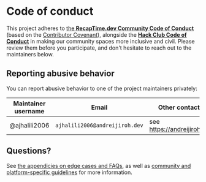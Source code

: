 # Code of conduct

This project adheres to [the **RecapTime.dev Community Code of Conduct**](https://policies.recaptime.dev/community/code-of-conduct)
(based on the [Contributor Covenant](https://www.contributor-covenant.org/version/2/1/code_of_conduct.html)), alongside the
[**Hack Club Code of Conduct**](https://hackclub.com/conduct) in making our community spaces more inclusive and civil. Please review
them before you participate, and don't hesitate to reach out to the maintainers below.

## Reporting abusive behavior

You can report abusive behavior to one of the project maintainers privately:

<!-- note that you also list someone from @recaptime-dev/squad if community maintained and hosted on RecapTime.dev (e.g. @ajhalili2006 -->

| Maintainer username | Email | Other contact methods |
| --- | --- | --- |
| @ajhalili2006 | `ajhalili2006@andreijiroh.dev` | see <https://andreijiroh.dev/contact> |

## Questions?

See [the appendicies on edge cases and FAQs][appendix], as well as
[community and platform-specific guidelines][platform-guidelines] for more information.

[appendix]: https://policies.recaptime.dev/community/code-of-conduct/appendix
[platform-guidelines]: https://policies.recaptime.dev/community/code-of-conduct/platform-specifics
[Support Desk]: https://gitlab.com/recaptime-dev/internal/moderation
